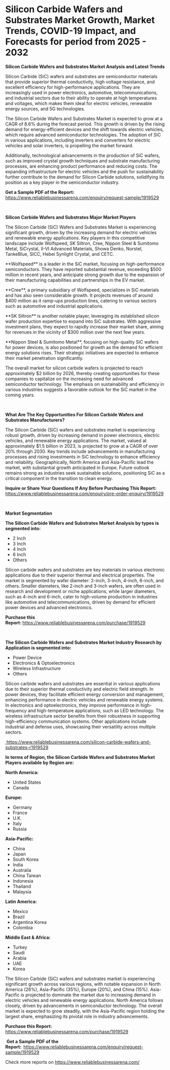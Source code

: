 <p><h1>Silicon Carbide Wafers and Substrates Market Growth, Market Trends, COVID-19 Impact, and Forecasts for period from 2025 - 2032</h1></p><p><strong>Silicon Carbide Wafers and Substrates Market Analysis and Latest Trends</strong></p>
<p><p>Silicon Carbide (SiC) wafers and substrates are semiconductor materials that provide superior thermal conductivity, high voltage resistance, and excellent efficiency for high-performance applications. They are increasingly used in power electronics, automotive, telecommunications, and industrial sectors due to their ability to operate at high temperatures and voltages, which makes them ideal for electric vehicles, renewable energy sources, and 5G technologies.</p><p>The Silicon Carbide Wafers and Substrates Market is expected to grow at a CAGR of 8.6% during the forecast period. This growth is driven by the rising demand for energy-efficient devices and the shift towards electric vehicles, which require advanced semiconductor technologies. The adoption of SiC in various applications, including inverters and converters for electric vehicles and solar inverters, is propelling the market forward.</p><p>Additionally, technological advancements in the production of SiC wafers, such as improved crystal growth techniques and substrate manufacturing processes, are enhancing product performance and reducing costs. The expanding infrastructure for electric vehicles and the push for sustainability further contribute to the demand for Silicon Carbide solutions, solidifying its position as a key player in the semiconductor industry.</p></p>
<p><strong>Get a Sample PDF of the Report:&nbsp;</strong> <a href="https://www.reliablebusinessarena.com/enquiry/request-sample/1919529?utm_campaign=1990&utm_medium=2&utm_source=Github&utm_content=ia&utm_term=13022025&utm_id=silicon-carbide-wafers-and-substrates">https://www.reliablebusinessarena.com/enquiry/request-sample/1919529</a></p>
<p>&nbsp;</p>
<p><strong>Silicon Carbide Wafers and Substrates Major Market Players</strong></p>
<p><p>The Silicon Carbide (SiC) Wafers and Substrates Market is experiencing significant growth, driven by the increasing demand for electric vehicles and renewable energy applications. Key players in this competitive landscape include Wolfspeed, SK Siltron, Cree, Nippon Steel & Sumitomo Metal, SiCrystal, II-VI Advanced Materials, Showa Denko, Norstel, TankeBlue, SICC, Hebei Synlight Crystal, and CETC.</p><p>**Wolfspeed** is a leader in the SiC market, focusing on high-performance semiconductors. They have reported substantial revenue, exceeding $500 million in recent years, and anticipate strong growth due to the expansion of their manufacturing capabilities and partnerships in the EV market.</p><p>**Cree**, a primary subsidiary of Wolfspeed, specializes in SiC materials and has also seen considerable growth. It projects revenues of around $400 million as it ramp-ups production lines, catering to various sectors such as automotive and industrial applications.</p><p>**SK Siltron** is another notable player, leveraging its established silicon wafer production expertise to expand into SiC substrates. With aggressive investment plans, they expect to rapidly increase their market share, aiming for revenues in the vicinity of $300 million over the next few years.</p><p>**Nippon Steel & Sumitomo Metal**, focusing on high-quality SiC wafers for power devices, is also positioned for growth as the demand for efficient energy solutions rises. Their strategic initiatives are expected to enhance their market penetration significantly.</p><p>The overall market for silicon carbide wafers is projected to reach approximately $2 billion by 2026, thereby creating opportunities for these companies to capitalize on the increasing need for advanced semiconductor technology. The emphasis on sustainability and efficiency in various industries suggests a favorable outlook for the SiC market in the coming years.</p></p>
<p>&nbsp;</p>
<p><strong>What Are The Key Opportunities For Silicon Carbide Wafers and Substrates Manufacturers?</strong></p>
<p><p>The Silicon Carbide (SiC) wafers and substrates market is experiencing robust growth, driven by increasing demand in power electronics, electric vehicles, and renewable energy applications. The market, valued at approximately $1.5 billion in 2023, is projected to grow at a CAGR of over 20% through 2030. Key trends include advancements in manufacturing processes and rising investments in SiC technology to enhance efficiency and reliability. Geographically, North America and Asia-Pacific lead the market, with substantial growth anticipated in Europe. Future outlook remains strong as industries seek sustainable solutions, positioning SiC as a critical component in the transition to clean energy.</p></p>
<p><strong>Inquire or Share Your Questions If Any Before Purchasing This Report:</strong> <a href="https://www.reliablebusinessarena.com/enquiry/pre-order-enquiry/1919529?utm_campaign=1990&utm_medium=2&utm_source=Github&utm_content=ia&utm_term=13022025&utm_id=silicon-carbide-wafers-and-substrates">https://www.reliablebusinessarena.com/enquiry/pre-order-enquiry/1919529</a></p>
<p>&nbsp;</p>
<p><strong>Market Segmentation</strong></p>
<p><strong>The Silicon Carbide Wafers and Substrates Market Analysis by types is segmented into:</strong></p>
<p><ul><li>2 Inch</li><li>3 Inch</li><li>4 Inch</li><li>6 Inch</li><li>Others</li></ul></p>
<p><p>Silicon carbide wafers and substrates are key materials in various electronic applications due to their superior thermal and electrical properties. The market is segmented by wafer diameter: 2-inch, 3-inch, 4-inch, 6-inch, and others. Smaller diameters, like 2-inch and 3-inch wafers, are often used in research and development or niche applications, while larger diameters, such as 4-inch and 6-inch, cater to high-volume production in industries like automotive and telecommunications, driven by demand for efficient power devices and advanced electronics.</p></p>
<p><strong>Purchase this Report:&nbsp;</strong><a href="https://www.reliablebusinessarena.com/purchase/1919529?utm_campaign=1990&utm_medium=2&utm_source=Github&utm_content=ia&utm_term=13022025&utm_id=silicon-carbide-wafers-and-substrates">https://www.reliablebusinessarena.com/purchase/1919529</a></p>
<p>&nbsp;</p>
<p><strong>The Silicon Carbide Wafers and Substrates Market Industry Research by Application is segmented into:</strong></p>
<p><ul><li>Power Device</li><li>Electronics & Optoelectronics</li><li>Wireless Infrastructure</li><li>Others</li></ul></p>
<p><p>Silicon carbide wafers and substrates are essential in various applications due to their superior thermal conductivity and electric field strength. In power devices, they facilitate efficient energy conversion and management, enhancing performance in electric vehicles and renewable energy systems. In electronics and optoelectronics, they improve performance in high-frequency and high-temperature applications, such as LED technology. The wireless infrastructure sector benefits from their robustness in supporting high-efficiency communication systems. Other applications include industrial and defense uses, showcasing their versatility across multiple sectors.</p></p>
<p><a href="https://www.reliablebusinessarena.com/silicon-carbide-wafers-and-substrates-r1919529?utm_campaign=1990&utm_medium=2&utm_source=Github&utm_content=ia&utm_term=13022025&utm_id=silicon-carbide-wafers-and-substrates">&nbsp;https://www.reliablebusinessarena.com/silicon-carbide-wafers-and-substrates-r1919529</a></p>
<p><strong>In terms of Region, the Silicon Carbide Wafers and Substrates Market Players available by Region are:</strong></p>
<p>
    <p> <strong> North America: </strong>
        <ul>
            <li>United States</li>
            <li>Canada</li>
        </ul>
        </p> 
    <p> <strong> Europe: </strong>
        <ul>
            <li>Germany</li>
            <li>France</li>
            <li>U.K.</li>
            <li>Italy</li>
            <li>Russia</li>
        </ul>
        </p> 
    <p> <strong> Asia-Pacific: </strong>
        <ul>
            <li>China</li>
            <li>Japan</li>
            <li>South Korea</li>
            <li>India</li>
            <li>Australia</li>
            <li>China Taiwan</li>
            <li>Indonesia</li>
            <li>Thailand</li>
            <li>Malaysia</li>
        </ul>
        </p> 
    <p> <strong> Latin America: </strong>
        <ul>
            <li>Mexico</li>
            <li>Brazil</li>
            <li>Argentina Korea</li>
            <li>Colombia</li>
        </ul>
        </p> 
    <p> <strong> Middle East & Africa: </strong>
        <ul>
            <li>Turkey</li>
            <li>Saudi</li>
            <li>Arabia</li>
            <li>UAE</li>
            <li>Korea</li>
        </ul>
    </p>
    </p>
<p><p>The Silicon Carbide (SiC) wafers and substrates market is experiencing significant growth across various regions, with notable expansion in North America (26%), Asia-Pacific (35%), Europe (20%), and China (15%). Asia-Pacific is projected to dominate the market due to increasing demand in electric vehicles and renewable energy applications. North America follows closely, driven by advancements in semiconductor technology. The overall market is expected to grow steadily, with the Asia-Pacific region holding the largest share, emphasizing its pivotal role in industry advancements.</p></p>
<p><strong>Purchase this Report: </strong><a href="https://www.reliablebusinessarena.com/purchase/1919529?utm_campaign=1990&utm_medium=2&utm_source=Github&utm_content=ia&utm_term=13022025&utm_id=silicon-carbide-wafers-and-substrates">https://www.reliablebusinessarena.com/purchase/1919529</a></p>
<p>&nbsp;<strong>Get a Sample PDF of the Report:&nbsp;&nbsp;</strong><a href="https://www.reliablebusinessarena.com/enquiry/request-sample/1919529?utm_campaign=1990&utm_medium=2&utm_source=Github&utm_content=ia&utm_term=13022025&utm_id=silicon-carbide-wafers-and-substrates">https://www.reliablebusinessarena.com/enquiry/request-sample/1919529</a></p>
<p><strong></strong></p>
<p>Check more reports on <a href="https://www.reliablebusinessarena.com/?utm_campaign=1990&utm_medium=2&utm_source=Github&utm_content=ia&utm_term=13022025&utm_id=silicon-carbide-wafers-and-substrates">https://www.reliablebusinessarena.com/</a></p>